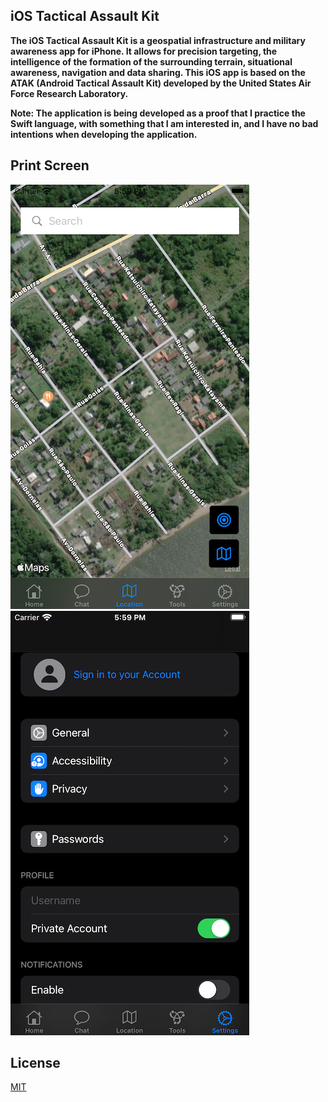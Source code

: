 ## iOS Tactical Assault Kit 

<p><b>
The iOS Tactical Assault Kit is a geospatial infrastructure and military awareness app for iPhone. It allows for precision targeting, the intelligence of the formation of the surrounding terrain, situational awareness, navigation and data sharing. This iOS app is based on the ATAK (Android Tactical Assault Kit) developed by the United States Air Force Research Laboratory.

Note: The application is being developed as a proof that I practice the Swift language, with something that I am interested in, and I have no bad intentions when developing the application.
</b></p>

## Print Screen


![Print 1 - Location](https://github.com/dev-st4rk/ios-tactical-assault-kit/blob/main/imgs/img_1.png)
![Print 2 - Settings](https://github.com/dev-st4rk/ios-tactical-assault-kit/blob/main/imgs/img_2.png)


## License
[MIT](https://choosealicense.com/licenses/mit/)